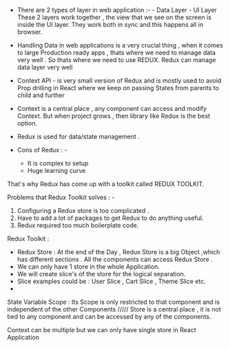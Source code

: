 - There are 2 types of layer in web application :- - Data Layer - UI Layer
  These 2 layers work together , the view that we see on the screen is inside the UI layer.
  They work both in sync and this happens all in browser.

- Handling Data in web applications is a very crucial thing , when it comes to large Production ready apps , thats where we need to manage data very well . So thats where we need to use REDUX. Redux can manage data layer very well
- Context API - is very small version of Redux and is mostly used to avoid Prop drilling in React where we keep on passing States from parents to child and further
- Context is a central place , any component can access and modify Context. But when project grows , then library like Redux is the best option.

- Redux is used for data/state management .
- Cons of Redux : -
  - It is complex to setup
  - Huge learning curve

That's why Redux has come up with a toolkit called REDUX TOOLKIT.

Problems that Redux Toolkit solves : -

1.  Configuring a Redux store is too complicated .
2.  Have to add a lot of packages to get Redux to do anything useful.
3.  Redux required too much boilerplate code.

Redux Toolkit :

- Redux Store : At the end of the Day , Redux Store is a big Object ,which has different sections . All the components can access Redux Store .
- We can only have 1 store in the whole Application.
- We will create slice's of the store for the logical separation.
- Slice examples could be : User Slice , Cart Slice , Theme Slice etc.
-

State Variable Scope : Its Scope is only restricted to that component and is independent of the other Components ///// Store is a central place , it is not tied to any component and can be accessed by any of the components.

Context can be multiple but we can only have single store in React Application
